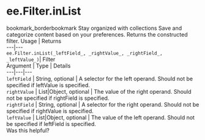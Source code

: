  
#  ee.Filter.inList
bookmark_borderbookmark Stay organized with collections  Save and categorize content based on your preferences.
Returns the constructed filter.
Usage | Returns  
---|---  
`ee.Filter.inList(_leftField_, _rightValue_, _rightField_, _leftValue_)`|  Filter  
Argument | Type | Details  
---|---|---  
`leftField` | String, optional | A selector for the left operand. Should not be specified if leftValue is specified.  
`rightValue` | List<Object>|Object, optional | The value of the right operand. Should not be specified if rightField is specified.  
`rightField` | String, optional | A selector for the right operand. Should not be specified if rightValue is specified.  
`leftValue` | List<Object>|Object, optional | The value of the left operand. Should not be specified if leftField is specified.  
Was this helpful?
